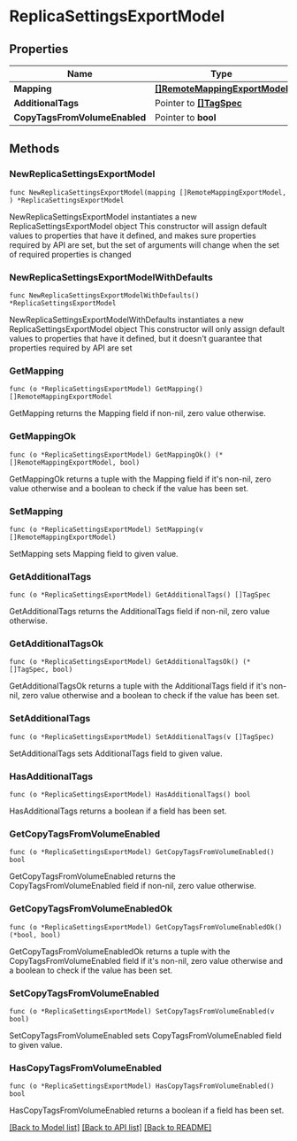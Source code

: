 # ReplicaSettingsExportModel

## Properties

Name | Type | Description | Notes
------------ | ------------- | ------------- | -------------
**Mapping** | [**[]RemoteMappingExportModel**](RemoteMappingExportModel.md) |  | 
**AdditionalTags** | Pointer to [**[]TagSpec**](TagSpec.md) |  | [optional] 
**CopyTagsFromVolumeEnabled** | Pointer to **bool** |  | [optional] 

## Methods

### NewReplicaSettingsExportModel

`func NewReplicaSettingsExportModel(mapping []RemoteMappingExportModel, ) *ReplicaSettingsExportModel`

NewReplicaSettingsExportModel instantiates a new ReplicaSettingsExportModel object
This constructor will assign default values to properties that have it defined,
and makes sure properties required by API are set, but the set of arguments
will change when the set of required properties is changed

### NewReplicaSettingsExportModelWithDefaults

`func NewReplicaSettingsExportModelWithDefaults() *ReplicaSettingsExportModel`

NewReplicaSettingsExportModelWithDefaults instantiates a new ReplicaSettingsExportModel object
This constructor will only assign default values to properties that have it defined,
but it doesn't guarantee that properties required by API are set

### GetMapping

`func (o *ReplicaSettingsExportModel) GetMapping() []RemoteMappingExportModel`

GetMapping returns the Mapping field if non-nil, zero value otherwise.

### GetMappingOk

`func (o *ReplicaSettingsExportModel) GetMappingOk() (*[]RemoteMappingExportModel, bool)`

GetMappingOk returns a tuple with the Mapping field if it's non-nil, zero value otherwise
and a boolean to check if the value has been set.

### SetMapping

`func (o *ReplicaSettingsExportModel) SetMapping(v []RemoteMappingExportModel)`

SetMapping sets Mapping field to given value.


### GetAdditionalTags

`func (o *ReplicaSettingsExportModel) GetAdditionalTags() []TagSpec`

GetAdditionalTags returns the AdditionalTags field if non-nil, zero value otherwise.

### GetAdditionalTagsOk

`func (o *ReplicaSettingsExportModel) GetAdditionalTagsOk() (*[]TagSpec, bool)`

GetAdditionalTagsOk returns a tuple with the AdditionalTags field if it's non-nil, zero value otherwise
and a boolean to check if the value has been set.

### SetAdditionalTags

`func (o *ReplicaSettingsExportModel) SetAdditionalTags(v []TagSpec)`

SetAdditionalTags sets AdditionalTags field to given value.

### HasAdditionalTags

`func (o *ReplicaSettingsExportModel) HasAdditionalTags() bool`

HasAdditionalTags returns a boolean if a field has been set.

### GetCopyTagsFromVolumeEnabled

`func (o *ReplicaSettingsExportModel) GetCopyTagsFromVolumeEnabled() bool`

GetCopyTagsFromVolumeEnabled returns the CopyTagsFromVolumeEnabled field if non-nil, zero value otherwise.

### GetCopyTagsFromVolumeEnabledOk

`func (o *ReplicaSettingsExportModel) GetCopyTagsFromVolumeEnabledOk() (*bool, bool)`

GetCopyTagsFromVolumeEnabledOk returns a tuple with the CopyTagsFromVolumeEnabled field if it's non-nil, zero value otherwise
and a boolean to check if the value has been set.

### SetCopyTagsFromVolumeEnabled

`func (o *ReplicaSettingsExportModel) SetCopyTagsFromVolumeEnabled(v bool)`

SetCopyTagsFromVolumeEnabled sets CopyTagsFromVolumeEnabled field to given value.

### HasCopyTagsFromVolumeEnabled

`func (o *ReplicaSettingsExportModel) HasCopyTagsFromVolumeEnabled() bool`

HasCopyTagsFromVolumeEnabled returns a boolean if a field has been set.


[[Back to Model list]](../README.md#documentation-for-models) [[Back to API list]](../README.md#documentation-for-api-endpoints) [[Back to README]](../README.md)


